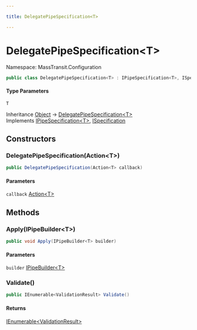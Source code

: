 ```yaml
---

title: DelegatePipeSpecification<T>

---
```


# DelegatePipeSpecification\<T\>

Namespace: MassTransit.Configuration

```csharp
public class DelegatePipeSpecification<T> : IPipeSpecification<T>, ISpecification
```

#### Type Parameters

`T`<br/>

Inheritance [Object](https://learn.microsoft.com/en-us/dotnet/api/system.object) → [DelegatePipeSpecification\<T\>](../masstransit-configuration/delegatepipespecification-1)<br/>
Implements [IPipeSpecification\<T\>](../masstransit-configuration/ipipespecification-1), [ISpecification](../masstransit/ispecification)

## Constructors

### **DelegatePipeSpecification(Action\<T\>)**

```csharp
public DelegatePipeSpecification(Action<T> callback)
```

#### Parameters

`callback` [Action\<T\>](https://learn.microsoft.com/en-us/dotnet/api/system.action-1)<br/>

## Methods

### **Apply(IPipeBuilder\<T\>)**

```csharp
public void Apply(IPipeBuilder<T> builder)
```

#### Parameters

`builder` [IPipeBuilder\<T\>](../masstransit-configuration/ipipebuilder-1)<br/>

### **Validate()**

```csharp
public IEnumerable<ValidationResult> Validate()
```

#### Returns

[IEnumerable\<ValidationResult\>](https://learn.microsoft.com/en-us/dotnet/api/system.collections.generic.ienumerable-1)<br/>
